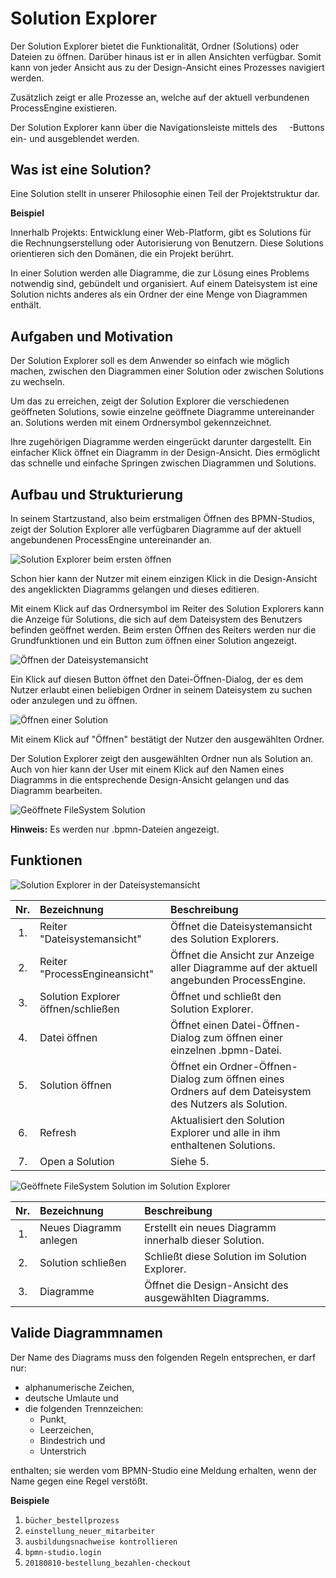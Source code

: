 # Solution Explorer

Der Solution Explorer bietet die Funktionalität, Ordner (Solutions) oder Dateien
zu öffnen. Darüber hinaus ist er in allen Ansichten verfügbar. Somit kann von
jeder Ansicht aus zu der Design-Ansicht eines Prozesses navigiert werden.

Zusätzlich zeigt er alle Prozesse an, welche auf der aktuell verbundenen
ProcessEngine existieren.

Der Solution Explorer kann über die Navigationsleiste mittels des
<img src="icons/project-diagram-solid.svg" width="15" height="15" align="center">-Buttons
ein- und ausgeblendet werden.

## Was ist eine Solution?

Eine Solution stellt in unserer Philosophie einen Teil der Projektstruktur dar.

**Beispiel**

Innerhalb Projekts: Entwicklung einer Web-Platform, gibt es Solutions für die
Rechnungserstellung oder Autorisierung von Benutzern. Diese Solutions
orientieren sich den Domänen, die ein Projekt berührt.

In einer Solution werden alle Diagramme, die zur Lösung eines Problems
notwendig sind, gebündelt und organisiert. Auf einem Dateisystem ist eine
Solution nichts anderes als ein Ordner der eine Menge von Diagrammen enthält.

## Aufgaben und Motivation

Der Solution Explorer soll es dem Anwender so einfach wie möglich machen,
zwischen den Diagrammen einer Solution oder zwischen Solutions zu wechseln.

Um das zu erreichen, zeigt der Solution Explorer die verschiedenen geöffneten
Solutions, sowie einzelne geöffnete Diagramme untereinander an. Solutions
werden mit einem Ordnersymbol gekennzeichnet.

Ihre zugehörigen Diagramme werden eingerückt darunter dargestellt. Ein
einfacher Klick öffnet ein Diagramm in der Design-Ansicht. Dies ermöglicht das
schnelle und einfache Springen zwischen Diagrammen und Solutions.

## Aufbau und Strukturierung

In seinem Startzustand, also beim erstmaligen Öffnen des BPMN-Studios, zeigt der
Solution Explorer alle verfügbaren Diagramme auf der aktuell angebundenen
ProcessEngine untereinander an.

![Solution Explorer beim ersten öffnen](./first_opening.png)

Schon hier kann der Nutzer mit einem einzigen Klick in die Design-Ansicht des
angeklickten Diagramms gelangen und dieses editieren.

Mit einem Klick auf das Ordnersymbol im Reiter des Solution Explorers kann
die Anzeige für Solutions, die sich auf dem Dateisystem des Benutzers befinden
geöffnet werden. Beim ersten Öffnen des Reiters werden nur die Grundfunktionen
und ein Button zum öffnen einer Solution angezeigt.

![Öffnen der Dateisystemansicht](./first_opening_file_system.png)

Ein Klick auf diesen Button öffnet den Datei-Öffnen-Dialog, der es dem Nutzer
erlaubt einen beliebigen Ordner in seinem Dateisystem zu suchen oder anzulegen
und zu öffnen.

![Öffnen einer Solution](./open_solution_dialog.png)

Mit einem Klick auf "Öffnen" bestätigt der Nutzer den ausgewählten Ordner.

Der Solution Explorer zeigt den ausgewählten Ordner nun als Solution an.
Auch von hier kann der User mit einem Klick auf den Namen eines Diagramms in die
entsprechende Design-Ansicht gelangen und das Diagramm bearbeiten.

![Geöffnete FileSystem Solution](./opened_file_system_solution.png)

**Hinweis:** Es werden nur .bpmn-Dateien angezeigt.

## Funktionen

![Solution Explorer in der Dateisystemansicht](./solution_explorer_file_system.png)

| Nr. | Bezeichnung                        | Beschreibung                                                                                           |
|:---:|:-----------------------------------|:-------------------------------------------------------------------------------------------------------|
| 1.  | Reiter "Dateisystemansicht"        | Öffnet die Dateisystemansicht des Solution Explorers.                                                  |
| 2.  | Reiter "ProcessEngineansicht"      | Öffnet die Ansicht zur Anzeige aller Diagramme auf der aktuell angebunden ProcessEngine.               |
| 3.  | Solution Explorer öffnen/schließen | Öffnet und schließt den Solution Explorer.                                                             |
| 4.  | Datei öffnen                       | Öffnet einen Datei-Öffnen-Dialog zum öffnen einer einzelnen .bpmn-Datei.                               |
| 5.  | Solution öffnen                    | Öffnet ein Ordner-Öffnen-Dialog zum öffnen eines Ordners auf dem Dateisystem des Nutzers als Solution. |
| 6.  | Refresh                            | Aktualisiert den Solution Explorer und alle in ihm enthaltenen Solutions.                              |
| 7.  | Open a Solution                    | Siehe 5.                                                                                               |

![Geöffnete FileSystem Solution im Solution Explorer](./filesystem_solution.png)

| Nr. | Bezeichnung            | Beschreibung                                           |
|:---:|:-----------------------|:-------------------------------------------------------|
| 1.  | Neues Diagramm anlegen | Erstellt ein neues Diagramm innerhalb dieser Solution. |
| 2.  | Solution schließen     | Schließt diese Solution im Solution Explorer.          |
| 3.  | Diagramme              | Öffnet die Design-Ansicht des ausgewählten Diagramms.  |

## Valide Diagrammnamen

Der Name des Diagrams muss den folgenden Regeln entsprechen, er darf nur:

- alphanumerische Zeichen,
- deutsche Umlaute und
- die folgenden Trennzeichen:
  - Punkt,
  - Leerzeichen,
  - Bindestrich und
  - Unterstrich

enthalten; sie werden vom BPMN-Studio eine Meldung erhalten, wenn der Name
gegen eine Regel verstößt.

**Beispiele**

1. `bücher_bestellprozess`
1. `einstellung_neuer_mitarbeiter`
1. `ausbildungsnachweise kontrollieren`
1. `bpmn-studio.login`
1. `20180810-bestellung_bezahlen-checkout`
